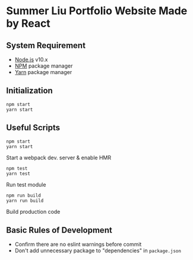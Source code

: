 # Summer Liu Portfolio Website Made by React

## System Requirement
* [Node.js](https://nodejs.org) v10.x
* [NPM](https://www.npmjs.com/) package manager
* [Yarn](https://yarnpkg.com) package manager

## Initialization
```
npm start
yarn start
```

## Useful Scripts
```
npm start
yarn start
```
Start a webpack dev. server & enable HMR

```
npm test
yarn test
```
Run test module

```
npm run build
yarn run build
```
Build production code

## Basic Rules of Development
* Confirm there are no eslint warnings before commit
* Don't add unnecessary package to "dependencies" in `package.json`